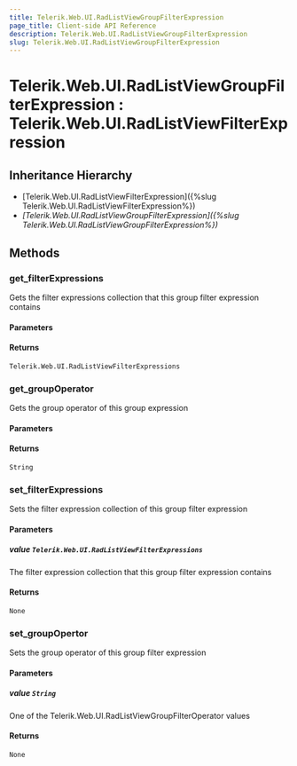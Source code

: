 ```yaml
---
title: Telerik.Web.UI.RadListViewGroupFilterExpression
page_title: Client-side API Reference
description: Telerik.Web.UI.RadListViewGroupFilterExpression
slug: Telerik.Web.UI.RadListViewGroupFilterExpression
---
```


# Telerik.Web.UI.RadListViewGroupFilterExpression : Telerik.Web.UI.RadListViewFilterExpression 

## Inheritance Hierarchy

* [Telerik.Web.UI.RadListViewFilterExpression]({%slug Telerik.Web.UI.RadListViewFilterExpression%})
* *[Telerik.Web.UI.RadListViewGroupFilterExpression]({%slug Telerik.Web.UI.RadListViewGroupFilterExpression%})*


## Methods

###  get_filterExpressions

Gets the filter expressions collection that this group filter expression contains

#### Parameters

#### Returns

`Telerik.Web.UI.RadListViewFilterExpressions` 

### get_groupOperator

Gets the group operator of this group expression

#### Parameters

#### Returns

`String` 

### set_filterExpressions

Sets the filter expression collection of this group filter expression

#### Parameters

##### value `Telerik.Web.UI.RadListViewFilterExpressions`

The filter expression collection that this group filter expression contains

#### Returns

`None` 

### set_groupOpertor

Sets the group operator of this group filter expression

#### Parameters

##### value `String`

One of the Telerik.Web.UI.RadListViewGroupFilterOperator values

#### Returns

`None` 



